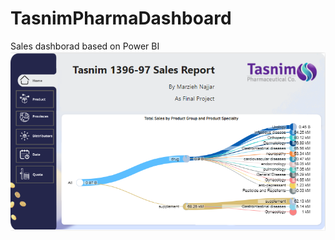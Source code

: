 # TasnimPharmaDashboard
 Sales dashborad based on Power BI
![alt text](https://github.com/marziehnajjar/TasnimPharmaDashboard/blob/main/mainpowerbi.png)